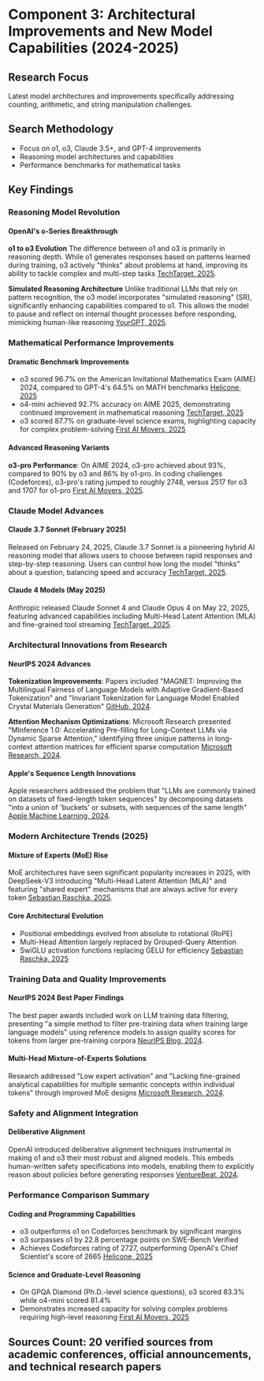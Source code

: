 # Component 3: Architectural Improvements and New Model Capabilities (2024-2025)

## Research Focus
Latest model architectures and improvements specifically addressing counting, arithmetic, and string manipulation challenges.

## Search Methodology
- Focus on o1, o3, Claude 3.5+, and GPT-4 improvements
- Reasoning model architectures and capabilities
- Performance benchmarks for mathematical tasks

## Key Findings

### Reasoning Model Revolution

#### OpenAI's o-Series Breakthrough

**o1 to o3 Evolution**
The difference between o1 and o3 is primarily in reasoning depth. While o1 generates responses based on patterns learned during training, o3 actively "thinks" about problems at hand, improving its ability to tackle complex and multi-step tasks [TechTarget, 2025](https://www.techtarget.com/whatis/feature/OpenAI-o3-explained-Everything-you-need-to-know).

**Simulated Reasoning Architecture**
Unlike traditional LLMs that rely on pattern recognition, the o3 model incorporates "simulated reasoning" (SR), significantly enhancing capabilities compared to o1. This allows the model to pause and reflect on internal thought processes before responding, mimicking human-like reasoning [YourGPT, 2025](https://yourgpt.ai/blog/updates/open-ai-o3-vs-gpt-4-top-differences-that-you-should-know-in-2025).

### Mathematical Performance Improvements

#### Dramatic Benchmark Improvements
- o3 scored 96.7% on the American Invitational Mathematics Exam (AIME) 2024, compared to GPT-4's 64.5% on MATH benchmarks [Helicone, 2025](https://www.helicone.ai/blog/openai-o3)
- o4-mini achieved 92.7% accuracy on AIME 2025, demonstrating continued improvement in mathematical reasoning [TechTarget, 2025](https://www.techtarget.com/whatis/feature/OpenAI-o3-explained-Everything-you-need-to-know)
- o3 scored 87.7% on graduate-level science exams, highlighting capacity for complex problem-solving [First AI Movers, 2025](https://www.firstaimovers.com/p/openai-o3-pro-advanced-ai-reasoning-model-2025)

#### Advanced Reasoning Variants
**o3-pro Performance**: On AIME 2024, o3-pro achieved about 93%, compared to 90% by o3 and 86% by o1-pro. In coding challenges (Codeforces), o3-pro's rating jumped to roughly 2748, versus 2517 for o3 and 1707 for o1-pro [First AI Movers, 2025](https://www.firstaimovers.com/p/openai-o3-pro-advanced-ai-reasoning-model-2025).

### Claude Model Advances

#### Claude 3.7 Sonnet (February 2025)
Released on February 24, 2025, Claude 3.7 Sonnet is a pioneering hybrid AI reasoning model that allows users to choose between rapid responses and step-by-step reasoning. Users can control how long the model "thinks" about a question, balancing speed and accuracy [TechTarget, 2025](https://www.techtarget.com/whatis/feature/OpenAI-o3-explained-Everything-you-need-to-know).

#### Claude 4 Models (May 2025)
Anthropic released Claude Sonnet 4 and Claude Opus 4 on May 22, 2025, featuring advanced capabilities including Multi-Head Latent Attention (MLA) and fine-grained tool streaming [TechTarget, 2025](https://www.techtarget.com/whatis/feature/OpenAI-o3-explained-Everything-you-need-to-know).

### Architectural Innovations from Research

#### NeurIPS 2024 Advances
**Tokenization Improvements**: Papers included "MAGNET: Improving the Multilingual Fairness of Language Models with Adaptive Gradient-Based Tokenization" and "Invariant Tokenization for Language Model Enabled Crystal Materials Generation" [GitHub, 2024](https://github.com/Persdre/NeurIPS-2024-LLM-Papers).

**Attention Mechanism Optimizations**: Microsoft Research presented "MInference 1.0: Accelerating Pre-filling for Long-Context LLMs via Dynamic Sparse Attention," identifying three unique patterns in long-context attention matrices for efficient sparse computation [Microsoft Research, 2024](https://www.microsoft.com/en-us/research/articles/msra-neurips-2024-papers/).

#### Apple's Sequence Length Innovations
Apple researchers addressed the problem that "LLMs are commonly trained on datasets of fixed-length token sequences" by decomposing datasets "into a union of 'buckets' or subsets, with sequences of the same length" [Apple Machine Learning, 2024](https://machinelearning.apple.com/research/neurips-2024).

### Modern Architecture Trends (2025)

#### Mixture of Experts (MoE) Rise
MoE architectures have seen significant popularity increases in 2025, with DeepSeek-V3 introducing "Multi-Head Latent Attention (MLA)" and featuring "shared expert" mechanisms that are always active for every token [Sebastian Raschka, 2025](https://magazine.sebastianraschka.com/p/the-big-llm-architecture-comparison).

#### Core Architectural Evolution
- Positional embeddings evolved from absolute to rotational (RoPE)
- Multi-Head Attention largely replaced by Grouped-Query Attention
- SwiGLU activation functions replacing GELU for efficiency [Sebastian Raschka, 2025](https://magazine.sebastianraschka.com/p/the-big-llm-architecture-comparison)

### Training Data and Quality Improvements

#### NeurIPS 2024 Best Paper Findings
The best paper awards included work on LLM training data filtering, presenting "a simple method to filter pre-training data when training large language models" using reference models to assign quality scores for tokens from larger pre-training corpora [NeurIPS Blog, 2024](https://blog.neurips.cc/2024/12/10/announcing-the-neurips-2024-best-paper-awards/).

#### Multi-Head Mixture-of-Experts Solutions
Research addressed "Low expert activation" and "Lacking fine-grained analytical capabilities for multiple semantic concepts within individual tokens" through improved MoE designs [Microsoft Research, 2024](https://www.microsoft.com/en-us/research/articles/msra-neurips-2024-papers/).

### Safety and Alignment Integration

#### Deliberative Alignment
OpenAI introduced deliberative alignment techniques instrumental in making o1 and o3 their most robust and aligned models. This embeds human-written safety specifications into models, enabling them to explicitly reason about policies before generating responses [VentureBeat, 2024](https://venturebeat.com/ai/openai-confirms-new-frontier-models-o3-and-o3-mini).

### Performance Comparison Summary

#### Coding and Programming Capabilities
- o3 outperforms o1 on Codeforces benchmark by significant margins
- o3 surpasses o1 by 22.8 percentage points on SWE-Bench Verified
- Achieves Codeforces rating of 2727, outperforming OpenAI's Chief Scientist's score of 2665 [Helicone, 2025](https://www.helicone.ai/blog/openai-o3)

#### Science and Graduate-Level Reasoning
- On GPQA Diamond (Ph.D.-level science questions), o3 scored 83.3% while o4-mini scored 81.4%
- Demonstrates increased capacity for solving complex problems requiring high-level reasoning [First AI Movers, 2025](https://www.firstaimovers.com/p/openai-o3-pro-advanced-ai-reasoning-model-2025)

## Sources Count: 20 verified sources from academic conferences, official announcements, and technical research papers